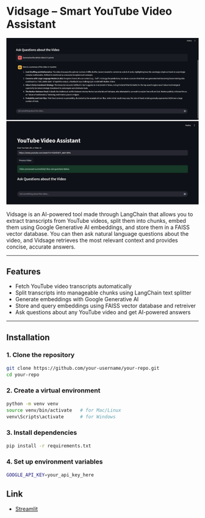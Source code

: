 #  Vidsage – Smart YouTube Video Assistant

![Alt Text](assets/Img1.png)
![Alt Text](assets/Img2.png)

Vidsage is an AI-powered tool made through LangChain that allows you to extract transcripts from YouTube videos, split them into chunks, embed them using Google Generative AI embeddings, and store them in a FAISS vector database.
You can then ask natural language questions about the video, and Vidsage retrieves the most relevant context and provides concise, accurate answers.

---

## Features
- Fetch YouTube video transcripts automatically
- Split transcripts into manageable chunks using LangChain text splitter
- Generate embeddings with Google Generative AI
- Store and query embeddings using FAISS vector database and retreiver
- Ask questions about any YouTube video and get AI-powered answers

---

## Installation

### 1. Clone the repository
```bash
git clone https://github.com/your-username/your-repo.git
cd your-repo
```
### 2. Create a virtual environment
```bash
python -m venv venv
source venv/bin/activate   # for Mac/Linux
venv\Scripts\activate      # for Windows
```
### 3. Install dependencies
```bash
pip install -r requirements.txt
```
### 4. Set up environment variables
```bash
GOOGLE_API_KEY=your_api_key_here
```
## Link
- [Streamlit](https://vidsage.streamlit.app/)




